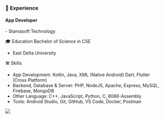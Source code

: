 <h3> 🚀 Experience </h3>
<h4> App Developer </h4>
- Stamasoft Technology

🎓 Education
Bachelor of Science in CSE 
- East Delta University

🛠 Skills
- App Development: Kotlin, Java, XML (Native Android) Dart, Flutter (Cross Platform)
- Backend, Database & Server: PHP, NodeJS, Apache, Express, MySQL, Firebase, MongoDB
- Other Language: C++, JavaScript, Python, C, 8086-Assembly
- Tools: Android Studio, Git, GitHub, VS Code, Docker, Postman


![](https://github-readme-stats.vercel.app/api/top-langs/?username=abtaaahi&hide=html,css&theme=midnight-purple&hide_border=true&include_all_commits=false&count_private=false&layout=compact)

<!--

<a href="#">
  <img align="left" src="https://my-stats-43gk.vercel.app/api/top-langs/?username=abtaaahi&hide=html,scss,css&langs_count=8&layout=compact&theme=radical&" />
</a>

<p><img align="left" src="https://github-readme-stats.vercel.app/api/top-langs?username=abtaaahi&show_icons=true&locale=en&layout=compact" alt="abtaaahi" /></p> 

<img align="left" height=202 src="https://github-readme-streak-stats-git-main-davids-projects-ad77adcc.vercel.app/?user=abtaaahi&theme=radical"/>


# 💻 Tech Stack:
![C++](https://img.shields.io/badge/c++-%2300599C.svg?style=for-the-badge&logo=c%2B%2B&logoColor=white) ![Dart](https://img.shields.io/badge/dart-%230175C2.svg?style=for-the-badge&logo=dart&logoColor=white) ![JavaScript](https://img.shields.io/badge/javascript-%23323330.svg?style=for-the-badge&logo=javascript&logoColor=%23F7DF1E)
# 📊 GitHub Stats:
![](https://github-readme-stats.vercel.app/api?username=abtaaahi&theme=midnight-purple&hide_border=true&include_all_commits=false&count_private=false)<br/>
![](https://github-readme-streak-stats.herokuapp.com/?user=abtaaahi&theme=midnight-purple&hide_border=true)<br/>
![](https://github-readme-stats.vercel.app/api/top-langs/?username=abtaaahi&theme=midnight-purple&hide_border=true&include_all_commits=false&count_private=false&layout=compact)

-->


<!--
### 🚀 Experience
#### App Developer
- Stamasoft Technology

### 🎓 Education
#### Bachelor of Science in CSE 
- East Delta University

### 🛠 Skills
- App Development: Kotlin, Java, XML (Native Android) Dart, Flutter (Cross Platform)
- Backend, Database & Server: PHP, NodeJS, Apache, Express, MySQL, Firebase, MongoDB
- Other Language: C++, JavaScript, Python, C, 8086-Assembly
- Tools: Android Studio, Git, GitHub, VS Code, Docker, Postman


![](https://github-readme-stats.vercel.app/api/top-langs/?username=abtaaahi&hide=html,css&theme=midnight-purple&hide_border=true&include_all_commits=false&count_private=false&layout=compact)



<a href="#">
  <img align="left" src="https://my-stats-43gk.vercel.app/api/top-langs/?username=abtaaahi&hide=html,scss,css&langs_count=8&layout=compact&theme=radical&" />
</a>

<p><img align="left" src="https://github-readme-stats.vercel.app/api/top-langs?username=abtaaahi&show_icons=true&locale=en&layout=compact" alt="abtaaahi" /></p> 

<img align="left" height=202 src="https://github-readme-streak-stats-git-main-davids-projects-ad77adcc.vercel.app/?user=abtaaahi&theme=radical"/>


# 💻 Tech Stack:
![C++](https://img.shields.io/badge/c++-%2300599C.svg?style=for-the-badge&logo=c%2B%2B&logoColor=white) ![Dart](https://img.shields.io/badge/dart-%230175C2.svg?style=for-the-badge&logo=dart&logoColor=white) ![JavaScript](https://img.shields.io/badge/javascript-%23323330.svg?style=for-the-badge&logo=javascript&logoColor=%23F7DF1E)
# 📊 GitHub Stats:
![](https://github-readme-stats.vercel.app/api?username=abtaaahi&theme=midnight-purple&hide_border=true&include_all_commits=false&count_private=false)<br/>
![](https://github-readme-streak-stats.herokuapp.com/?user=abtaaahi&theme=midnight-purple&hide_border=true)<br/>
![](https://github-readme-stats.vercel.app/api/top-langs/?username=abtaaahi&theme=midnight-purple&hide_border=true&include_all_commits=false&count_private=false&layout=compact)

-->
